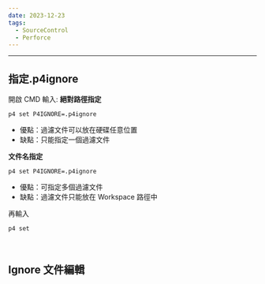 ```yaml
---
date: 2023-12-23
tags:
  - SourceControl
  - Perforce
---
```

---
## 指定.p4ignore
開啟 CMD 輸入:
**絕對路徑指定**
```
p4 set P4IGNORE=.p4ignore
```
- 優點：過濾文件可以放在硬碟任意位置
- 缺點：只能指定一個過濾文件

**文件名指定**
```
p4 set P4IGNORE=.p4ignore
```
- 優點：可指定多個過濾文件
- 缺點：過濾文件只能放在 Workspace 路徑中

再輸入
```
p4 set
```

<br>


## Ignore 文件編輯